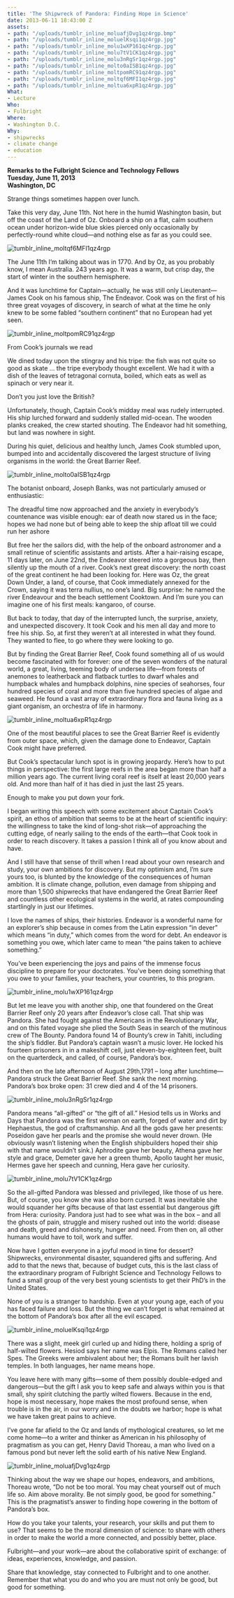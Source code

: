```yaml
---
title: 'The Shipwreck of Pandora: Finding Hope in Science'
date: 2013-06-11 18:43:00 Z
assets:
- path: "/uploads/tumblr_inline_moluafjDvg1qz4rgp.bmp"
- path: "/uploads/tumblr_inline_moluelKsqi1qz4rgp.jpg"
- path: "/uploads/tumblr_inline_molu1wXP161qz4rgp.jpg"
- path: "/uploads/tumblr_inline_molu7tV1CK1qz4rgp.jpg"
- path: "/uploads/tumblr_inline_molu3nRgSr1qz4rgp.jpg"
- path: "/uploads/tumblr_inline_molto0aISB1qz4rgp.jpg"
- path: "/uploads/tumblr_inline_moltpomRC91qz4rgp.jpg"
- path: "/uploads/tumblr_inline_moltqf6MFI1qz4rgp.jpg"
- path: "/uploads/tumblr_inline_moltua6xpR1qz4rgp.jpg"
What:
- Lecture
Who:
- Fulbright
Where:
- Washington D.C.
Why:
- shipwrecks
- climate change
- education
---
```


**Remarks to the Fulbright Science and Technology Fellows**  
**Tuesday, June 11, 2013**  
**Washington, DC**  

 

Strange things sometimes happen over lunch.

Take this very day, June 11th. Not here in the humid Washington basin, but off the coast of the Land of Oz.  Onboard a ship on a flat, calm southern ocean under horizon-wide blue skies pierced only occasionally by perfectly-round white cloud—and nothing else as far as you could see.

![tumblr_inline_moltqf6MFI1qz4rgp](/uploads/tumblr_inline_moltqf6MFI1qz4rgp.jpg) 

The June 11th I’m talking about was in 1770.  And by Oz, as you probably know, I mean Australia.  243 years ago.  It was a warm, but crisp day, the start of winter in the southern hemisphere.

And it was lunchtime for Captain—actually, he was still only Lieutenant—James Cook on his famous ship, The Endeavor.  Cook was on the first of his three great voyages of discovery, in search of what at the time he only knew to be some fabled “southern continent” that no European had yet seen.

![tumblr_inline_moltpomRC91qz4rgp](/uploads/tumblr_inline_moltpomRC91qz4rgp.jpg) 

From Cook’s journals we read

We dined today upon the stingray and his tripe: the fish was not quite so good as skate … the tripe everybody thought excellent. We had it with a dish of the leaves of tetragonal cornuta, boiled, which eats as well as spinach or very near it. 

Don’t you just love the British?

Unfortunately, though, Captain Cook’s midday meal was rudely interrupted. His ship lurched forward and suddenly stalled mid-ocean.  The wooden planks creaked, the crew started shouting. The Endeavor had hit something, but land was nowhere in sight. 

During his quiet, delicious and healthy lunch, James Cook stumbled upon, bumped into and accidentally discovered the largest structure of living organisms in the world: the Great Barrier Reef.

![tumblr_inline_molto0aISB1qz4rgp](/uploads/tumblr_inline_molto0aISB1qz4rgp.jpg) 

The botanist onboard, Joseph Banks, was not particularly amused or enthusiastic:

The dreadful time now approached and the anxiety in everybody’s countenance was visible enough: ear of death now stared us in the face; hopes we had none but of being able to keep the ship afloat till we could run her ashore 

But free her the sailors did, with the help of the onboard astronomer and a small retinue of scientific assistants and artists. After a hair-raising escape, 11 days later, on June 22nd, the Endeavor steered into a gorgeous bay, then silently up the mouth of a river.  Cook’s next great discovery: the north coast of the great continent he had been looking for. Here was Oz, the great Down Under, a land, of course, that Cook immediately annexed for the Crown, saying it was terra nullius, no one’s land.  Big surprise: he named the river Endeavour and the beach settlement Cooktown.  And I’m sure you can imagine one of his first meals: kangaroo, of course. 

But back to today, that day of the interrupted lunch, the surprise, anxiety, and unexpected discovery.  It took Cook and his men all day and more to free his ship.  So, at first they weren’t at all interested in what they found.  They wanted to flee, to go where they were looking to go.

But by finding the Great Barrier Reef, Cook found something all of us would become fascinated with for forever: one of the seven wonders of the natural world, a great, living, teeming body of undersea life—from forests of anemones to leatherback and flatback turtles to dwarf whales and humpback whales and humpback dolphins, nine species of seahorses, four hundred species of coral and more than five hundred species of algae and seaweed. He found a vast array of extraordinary flora and fauna living as a giant organism, an orchestra of life in harmony.

![tumblr_inline_moltua6xpR1qz4rgp](/uploads/tumblr_inline_moltua6xpR1qz4rgp.jpg) 

One of the most beautiful places to see the Great Barrier Reef is evidently from outer space, which, given the damage done to Endeavor, Captain Cook might have preferred.

But Cook’s spectacular lunch spot is in growing jeopardy.  Here’s how to put things in perspective: the first large reefs in the area began more than half a million years ago.  The current living coral reef is itself at least 20,000 years old.  And more than half of it has died in just the last 25 years.

Enough to make you put down your fork. 

I began writing this speech with some excitement about Captain Cook’s spirit, an ethos of ambition that seems to be at the heart of scientific inquiry: the willingness to take the kind of long-shot risk—of approaching the cutting edge, of nearly sailing to the ends of the earth—that Cook took in order to reach discovery. It takes a passion I think all of you know about and have. 

And I still have that sense of thrill when I read about your own research and study, your own ambitions for discovery.  But my optimism and, I’m sure yours too, is blunted by the knowledge of the consequences of human ambition. It is climate change, pollution, even damage from shipping and more than 1,500 shipwrecks that have endangered the Great Barrier Reef and countless other ecological systems in the world, at rates compounding startlingly in just our lifetimes. 

I love the names of ships, their histories.  Endeavor is a wonderful name for an explorer’s ship because in comes from the Latin expression “in dever” which means “in duty,” which comes from the word for debt.  An endeavor is something you owe, which later came to mean “the pains taken to achieve something.”

You’ve been experiencing the joys and pains of the immense focus discipline to prepare for your doctorates.  You’ve been doing something that you owe to your families, your teachers, your countries, to this program.

![tumblr_inline_molu1wXP161qz4rgp](/uploads/tumblr_inline_molu1wXP161qz4rgp.jpg) 

But let me leave you with another ship, one that foundered on the Great Barrier Reef only 20 years after Endeavor’s close call.  That ship was Pandora. She had fought against the Americans in the Revolutionary War, and on this fated voyage she plied the South Seas in search of the mutinous crew of The Bounty.  Pandora found 14 of Bounty’s crew in Tahiti, including the ship’s fiddler.  But Pandora’s captain wasn’t a music lover.  He locked his fourteen prisoners in in a makeshift cell, just eleven-by-eighteen feet, built on the quarterdeck, and called, of course, Pandora’s box.

And then on the late afternoon of August 29th,1791 – long after lunchtime—Pandora struck the Great Barrier Reef.  She sank the next morning.  Pandora’s box broke open: 31 crew died and 4 of the 14 prisoners.

![tumblr_inline_molu3nRgSr1qz4rgp](/uploads/tumblr_inline_molu3nRgSr1qz4rgp.jpg) 

Pandora means “all-gifted” or “the gift of all.” Hesiod tells us in Works and Days that Pandora was the first woman on earth, forged of water and dirt by Hephaestus, the god of craftsmanship.  And all the gods gave her presents: Poseidon gave her pearls and the promise she would never drown.  (He obviously wasn’t listening when the English shipbuilders hoped their ship with that name wouldn’t sink.) Aphrodite gave her beauty, Athena gave her style and grace, Demeter gave her a green thumb, Apollo taught her music, Hermes gave her speech and cunning, Hera gave her curiosity.

![tumblr_inline_molu7tV1CK1qz4rgp](/uploads/tumblr_inline_molu7tV1CK1qz4rgp.jpg) 

So the all-gifted Pandora was blessed and privileged, like those of us here.  But, of course, you know she was also born cursed.  It was inevitable she would squander her gifts because of that last essential but dangerous gift from Hera: curiosity.  Pandora just had to see what was in the box – and all the ghosts of pain, struggle and misery rushed out into the world: disease and death, greed and dishonesty, hunger and need.  From then on, all other humans would have to toil, work and suffer.

Now have I gotten everyone in a joyful mood in time for dessert? Shipwrecks, environmental disaster, squandered gifts and suffering.  And add to that the news that, because of budget cuts, this is the last class of the extraordinary program of Fulbright Science and Technology Fellows to fund a small group of the very best young scientists to get their PhD’s in the United States.

None of you is a stranger to hardship.  Even at your young age, each of you has faced failure and loss.  But the thing we can’t forget is what remained at the bottom of Pandora’s box after all the evil escaped. 

![tumblr_inline_moluelKsqi1qz4rgp](/uploads/tumblr_inline_moluelKsqi1qz4rgp.jpg) 

There was a slight, meek girl curled up and hiding there, holding a sprig of half-wilted flowers.  Hesiod says her name was Elpis. The Romans called her Spes.  The Greeks were ambivalent about her; the Romans built her lavish temples. In both languages, her name means hope.

You leave here with many gifts—some of them possibly double-edged and dangerous—but the gift I ask you to keep safe and always within you is that small, shy spirit clutching the partly wilted flowers. Because in the end, hope is most necessary, hope makes the most profound sense, when trouble is in the air, in our worry and in the doubts we harbor; hope is what we have taken great pains to achieve.

I’ve gone far afield to the Oz and lands of mythological creatures, so let me come home—to a writer and thinker as American in his philosophy of pragmatism as you can get, Henry David Thoreau, a man who lived on a famous pond but never left the solid earth of his native New England.

![tumblr_inline_moluafjDvg1qz4rgp](/uploads/tumblr_inline_moluafjDvg1qz4rgp.bmp) 

Thinking about the way we shape our hopes, endeavors, and ambitions, Thoreau wrote, “Do not be too moral. You may cheat yourself out of much life so. Aim above morality. Be not simply good, be good for something.” This is the pragmatist’s answer to finding hope cowering in the bottom of Pandora’s box.

How do you take your talents, your research, your skills and put them to use? That seems to be the moral dimension of science: to share with others in order to make the world a more connected, and possibly better, place.

Fulbright—and your work—are about the collaborative spirit of exchange: of ideas, experiences, knowledge, and passion.  

Share that knowledge, stay connected to Fulbright and to one another.  Remember that what you do and who you are must not only be good, but good for something.
